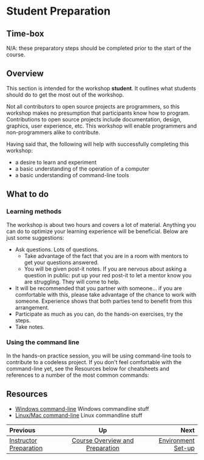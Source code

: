 <!-- begin auto-generated title section -->
# Student Preparation
<!-- end auto-generated section -->


## Time-box

N/A: these preparatory steps should be completed prior to the start of the course.


## Overview

This section is intended for the workshop **student**. It outlines what students should do to get the most out of the workshop.

Not all contributors to open source projects are programmers, so this workshop makes no presumption that participants know how to program. Contributions to open source projects include documentation, design, graphics, user experience, etc. This workshop will enable programmers and non-programmers alike to contribute. 

Having said that, the following will help with successfully completing this workshop:

* a desire to learn and experiment
* a basic understanding of the operation of a computer
* a basic understanding of command-line tools 


## What to do

### Learning methods

The workshop is about two hours and covers a lot of material. Anything you can do to optimize your learning experience will be beneficial. Below are just some suggestions:

* Ask questions. Lots of questions. 
    * Take advantage of the fact that you are in a room with mentors to get your questions answered. 
    * You will be given post-it notes. If you are nervous about asking a question in public: put up your red post-it to let a mentor know you are struggling. They will come to help. 
* It will be recommended that you partner with someone... if you are comfortable with this, please take advantage of the chance to work with someone. Experience shows that both parties tend to benefit from this arrangement. 
* Participate as much as you can, do the hands-on exercises, try the steps. 
* Take notes.


### Using the command line

In the hands-on practice session, you will be using command-line tools to contribute to a codeless project. If you don't feel comfortable with the command-line yet, see the Resources below for cheatsheets and references to a number of the most common commands:



## Resources

* [Windows command-line](http://www.cs.columbia.edu/~sedwards/classes/2017/1102-spring/Command%20Prompt%20Cheatsheet.pdf) Windows commandline stuff
* [Linux/Mac command-line](https://files.fosswire.com/2007/08/fwunixref.pdf) Linux commandline stuff

<!-- begin auto-generated nav-links section -->
| Previous | Up | Next |
|:---------|:---:|-----:|
| [Instructor Preparation](./prereq_instructor.md) | [Course Overview and Preparation](./prereq_overview.md) | [Environment Set-up](./environment_overview.md) |
<!-- end auto-generated section -->
